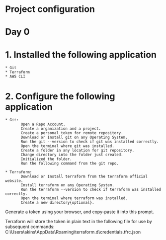 # Project configuration

# Day 0

# 1. Installed the following application

    * Git
    * Terraform
    * AWS CLI

# 2. Configure the following application

    * Git: 
           Open a Repo Account.
           Create a organization and a project.
           Create a personal token for remote repository.
           Download or Install git on any Operating System.
           Run the git --version to check if git was installed correctly.
           Open the terminal where git was installed.
           Create a folder in any location for git repository.
           Change directory into the folder just created.
           Initialized the folder.
           Run the following command from the git repo.

    * Terraform:  
           Download or Install terraform from the terraform official website.
           Install terraform on any Operating System.
           Run the terraform --version to check if terraform was installed correctly.
           Open the terminal where terraform was installed.
           Create a new directory{optional}.

Generate a token using your browser, and copy-paste it into this prompt.

Terraform will store the token in plain text in the following file
for use by subsequent commands:
    C:\Users\akins\AppData\Roaming\terraform.d\credentials.tfrc.json
